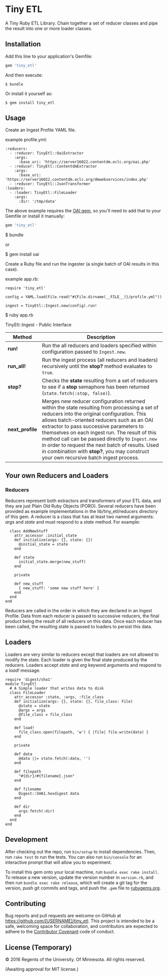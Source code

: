 # Tiny ETL

A Tiny Ruby ETL Library. Chain together a set of reducer classes and pipe the result into one or more loader classes.

## Installation

Add this line to your application's Gemfile:

```ruby
gem 'tiny_etl'
```

And then execute:

    $ bundle

Or install it yourself as:

    $ gem install tiny_etl

## Usage

Create an Ingest Profile YAML file.

example profile.yml:
```
:reducers:
  - :reducer: TinyEtl::OaiExtractor
    :args:
      :base_uri: 'https://server16022.contentdm.oclc.org/oai.php'
  - :reducer: TinyEtl::ContentdmExtractor
    :args:
      :base_uri: 'https://server16022.contentdm.oclc.org/dmwebservices/index.php'
  - :reducer: TinyEtl::JsonTransformer
:loaders:
  - :loader: TinyEtl::FileLoader
    :args:
      :dir: '/tmp/data'
```

The above example requires the [OAI gem](https://github.com/code4lib/ruby-oai), so you'll need to add that to your Gemfile or install it manually:

```ruby
gem 'tiny_etl'
```

$ bundle

or

$ gem install oai

Create a Ruby file and run the ingester (a single batch of OAI results in this case).

example app.rb:
```
require 'tiny_etl'

config = YAML.load(File.read("#{File.dirname(__FILE__)}/profile.yml"))

ingest = TinyEtl::Ingest.new(config).run!
```

$ ruby app.rb

TinyEtl::Ingest - Public Interface

| Method  | Description |
| ------------- | ------------- |
| **run!**  | Run the all reducers and loaders specified within configuration passed to `Ingest.new`.  |
| **run_all!**  | Run the ingest process (all reducers and loaders) recursively until the **stop?** method evaluates to `true`.   |
| **stop?**  | Checks the **state** resulting from a set of reducers to see if a **stop** semaphore has been returned (`state.fetch(:stop, false)`).  |
| **next_profile**  | Merges new reducer configuration returned within the state resulting from processing a set of reducers into the original configuration. This allows batch-oriented reducers such as an OAI extractor to pass successive parameters to themselves on each ingest run.  The result of this method call can be passed directly to `Ingest.new` in order to request the next batch of results. Used in combination with **stop?**, you may construct your own recursive batch ingest process. |

## Your own Reducers and Loaders

### Reducers

Reducers represent both extractors and transformers of your ETL data, and they are just Plain Old Ruby Objects (PORO). Several reducers have been provided as example implementations in the lib/tiny_etl/reducers directory of this gem. A reducer is a class that has at least two named arguments: *args* and *state* and must respond to a *state* method. For example:


```
  class AddNewStuff
    attr_accessor :initial_state
    def initialize(args: {}, state: {})
      @initial_state = state
    end

    def state
      initial_state.merge(new_stuff)
    end

    private

    def new_stuff
      { new_stuff: 'some new stuff here' }
    end
  end
end
```

Reducers are called in the order in which they are declared in an Ingest Profile. Data from each reducer is passed to successive reducers, the final product being the result of all reducers on this data. Once each reducer has been called, the resulting state is passed to loaders to persist this data.

## Loaders

Loaders are very similar to reducers except that loaders are not allowed to modify the state. Each loader is given the final state produced by the reducers. Loaders accept *state* and *arg* keyword arguments and respond to a *load!* message.

```
require 'digest/sha1'
module TinyEtl
  # A Simple loader that writes data to disk
  class FileLoader
    attr_accessor :state, :args, :file_class
    def initialize(args: {}, state: {}, file_class: File)
      @state = state
      @args = args
      @file_class = file_class
    end

    def load!
      file_class.open(filepath, 'w') { |file| file.write(data) }
    end

    private

    def data
      @data ||= state.fetch(:data, '')
    end

    def filepath
      "#{dir}/#{filename}.json"
    end

    def filename
      Digest::SHA1.hexdigest data
    end

    def dir
      args.fetch(:dir)
    end
  end
end
```

## Development

After checking out the repo, run `bin/setup` to install dependencies. Then, run `rake test` to run the tests. You can also run `bin/console` for an interactive prompt that will allow you to experiment.

To install this gem onto your local machine, run `bundle exec rake install`. To release a new version, update the version number in `version.rb`, and then run `bundle exec rake release`, which will create a git tag for the version, push git commits and tags, and push the `.gem` file to [rubygems.org](https://rubygems.org).

## Contributing

Bug reports and pull requests are welcome on GitHub at https://github.com/[USERNAME]/tiny_etl. This project is intended to be a safe, welcoming space for collaboration, and contributors are expected to adhere to the [Contributor Covenant](http://contributor-covenant.org) code of conduct.


## License (Temporary)

© 2016 Regents of the University. Of Minnesota. All rights reserved.

(Awaiting approval for MIT license.)

